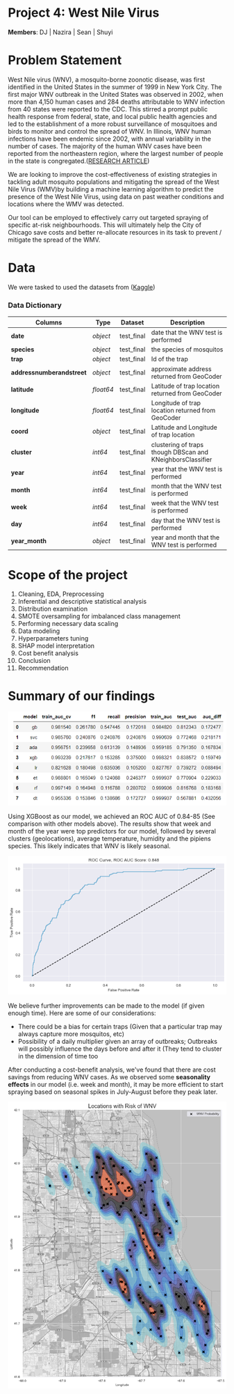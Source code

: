 # Project 4: West Nile Virus
**Members**: DJ  | Nazira  |  Sean  |  Shuyi


# Problem Statement

West Nile virus (WNV), a mosquito-borne zoonotic disease, was first identified in the United States in the summer of 1999 in New York City. The first major WNV outbreak in the United States was observed in 2002, when more than 4,150 human cases and 284 deaths attributable to WNV infection from 40 states were reported to the CDC. This stirred a prompt public health response from federal, state, and local public health agencies and led to the establishment of a more robust surveillance of mosquitoes and birds to monitor and control the spread of WNV. In Illinois, WNV human infections have been endemic since 2002, with annual variability in the number of cases. The majority of the human WNV cases have been reported from the northeastern region, where the largest number of people in the state is congregated.([RESEARCH ARTICLE](https://journals.plos.org/plosone/article?id=10.1371/journal.pone.0227160))

We are looking to improve the cost-effectiveness of existing strategies in tackling adult mosquito populations and mitigating the spread of the West Nile Virus (WMV)by building a machine learning algorithm to predict the presence of the West Nile Virus, using data on past weather conditions and locations where the WMV was detected.

Our tool can be employed to effectively carry out targeted spraying of specific at-risk neighbourhoods. This will ultimately help the City of Chicago save costs and better re-allocate resources in its task to prevent / mitigate the spread of the WMV.

# Data 

We were tasked to used the datasets from ([Kaggle](https://www.kaggle.com/c/predict-west-nile-virus/data))

### Data Dictionary
|Columns|Type|Dataset|Description|
|---|---|---|---|
|**date**|*object*|test_final|date that the WNV test is performed| 
|**species**|*object*|test_final|the species of mosquitos|
|**trap**|*object*|test_final|Id of the trap| 
|**addressnumberandstreet**|*object*|test_final|approximate address returned from GeoCoder|
|**latitude**|*float64*|test_final|Latitude of trap location returned from GeoCoder| 
|**longitude**|*float64*|test_final|Longitude of trap location returned from GeoCoder| 
|**coord**|*object*|test_final|Latitude and Longitude of trap location|
|**cluster**|*int64*|test_final|clustering of traps though DBScan and KNeighborsClassifier |
|**year**|*int64*|test_final|year that the WNV test is performed| 
|**month**|*int64*|test_final|month that the WNV test is performed| 
|**week**|*int64*|test_final|week that the WNV test is performed| 
|**day**|*int64*|test_final|day that the WNV test is performed| 
|**year_month**|*object*|test_final|year and month that the WNV test is performed| 


# Scope of the project

1. Cleaning, EDA, Preprocessing
2. Inferential and descriptive statistical analysis
3. Distribution examination
4. SMOTE oversampling for imbalanced class management
5. Performing necessary data scaling
6. Data modeling
7. Hyperparameters tuning
8. SHAP model interpretation
9. Cost benefit analysis
10. Conclusion
11. Recommendation

# Summary of our findings

![model_comparisons.PNG](./images/model_comparisons.PNG "model_comparisons.PNG")

Using XGBoost as our model, we achieved an ROC AUC of 0.84-85 (See comparison with other models above). The results show that week and month of the year were top predictors for our model, followed by several clusters (geolocations), average temperature, humidity and the pipiens species. This likely indicates that WNV is likely seasonal.

![xgboost_roc_auc.PNG](./images/xgboost_roc_auc.PNG "xgboost_roc_auc.PNG")

We believe further improvements can be made to the model (if given enough time). Here are some of our considerations:
* There could be a bias for certain traps (Given that a particular trap may always capture more mosquitos, etc)
* Possibility of a daily multiplier given an array of outbreaks; Outbreaks will possibly influence the days before and after it (They tend to cluster in the dimension of time too

After conducting a cost-benefit analysis, we've found that there are cost savings from reducing WNV cases. As we observed some **seasonality effects** in our model (i.e. week and month), it may be more efficient to start spraying based on seasonal spikes in July-August before they peak later.

![map_predictions.PNG](./images/map_predictions.PNG "map_predictions.PNG")

